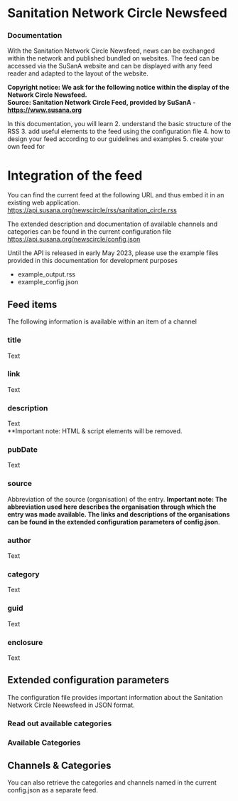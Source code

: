 # Sanitation Network Circle Newsfeed
### Documentation
With the Sanitation Network Circle Newsfeed, news can be exchanged within the network and published bundled on websites. The feed can be accessed via the SuSanA website and can be displayed with any feed reader and adapted to the layout of the website.
  
**Copyright notice: 
We ask for the following notice within the display of the Network Circle Newsfeed.  
Source: Sanitation Network Circle Feed, provided by SuSanA - https://www.susana.org**
  
  
In this documentation, you will learn
2. understand the basic structure of the RSS
3. add useful elements to the feed using the configuration file
4. how to design your feed according to our guidelines and examples
5. create your own feed for
  

# Integration of the feed

You can find the current feed at the following URL and thus embed it in an existing web application.  
https://api.susana.org/newscircle/rss/sanitation_circle.rss

The extended description and documentation of available channels and categories can be found in the current configuration file  
https://api.susana.org/newscircle/config.json

Until the API is released in early May 2023, please use the example files provided in this documentation for development purposes
- example_output.rss
- example_config.json
  
  
## Feed items
The following information is available within an item of a channel
  
### title ### 
Text

### link ### 
Text

### description ### 
Text  
**Important note: HTML & script elements will be removed.

### pubDate ###
Text

### source ###
Abbreviation of the source (organisation) of the entry.
**Important note: The abbreviation used here describes the organisation through which the entry was made available. The links and descriptions of the organisations can be found in the extended configuration parameters of config.json**.


### author ###
Text


### category ###
Text

### guid ###
Text

### enclosure ###
Text



## Extended configuration parameters

The configuration file provides important information about the Sanitation Network Circle Neewsfeed in JSON format.

### Read out available categories

### Available Categories



## Channels & Categories 

You can also retrieve the categories and channels named in the current config.json as a separate feed.